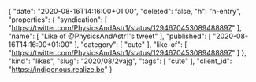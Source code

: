 {
  "date": "2020-08-16T14:16:00+01:00",
  "deleted": false,
  "h": "h-entry",
  "properties": {
    "syndication": [
      "https://twitter.com/PhysicsAndAstr1/status/1294670453089488897"
    ],
    "name": [
      "Like of @PhysicsAndAstr1's tweet"
    ],
    "published": [
      "2020-08-16T14:16:00+01:00"
    ],
    "category": [
      "cute"
    ],
    "like-of": [
      "https://twitter.com/PhysicsAndAstr1/status/1294670453089488897"
    ]
  },
  "kind": "likes",
  "slug": "2020/08/2vajg",
  "tags": [
    "cute"
  ],
  "client_id": "https://indigenous.realize.be"
}
